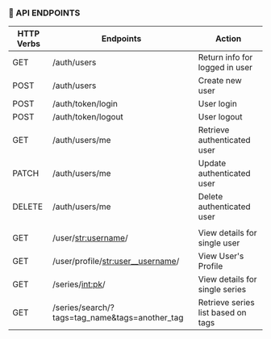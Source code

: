 ### 🐌 API ENDPOINTS

| HTTP Verbs | Endpoints                                                         | Action                                     |         
| ---------- | ----------------------------------------------------------------- | ------------------------------------------ |
| GET        | /auth/users                                                       | Return info for logged in user             |
| POST       | /auth/users                                                       | Create new user                            |
| POST       | /auth/token/login                                                 | User login                                 |
| POST       | /auth/token/logout                                                | User logout                                |
| GET        | /auth/users/me                                                    | Retrieve authenticated user                |
| PATCH      | /auth/users/me                                                    | Update authenticated user                  |
| DELETE     | /auth/users/me                                                    | Delete authenticated user                  |
|            |                                                                   |                                            |
| GET        | /user/<str:username>/                                             | View details for single user               |
| GET        | /user/profile/<str:user__username>/                               | View User's Profile                        |
| GET        | /series/<int:pk>/                                                 | View details for single series             |
| GET        | /series/search/?tags=tag_name&tags=another_tag                    | Retrieve series list based on tags         |

